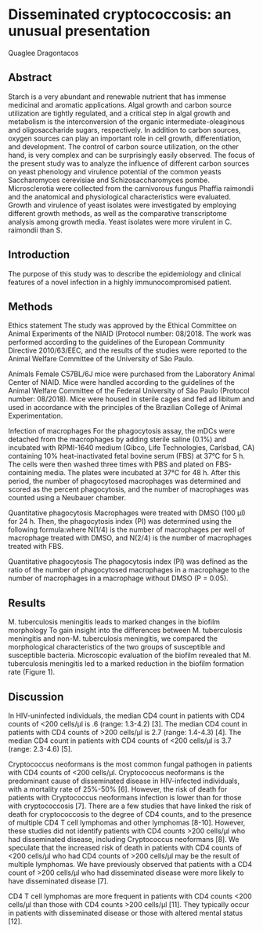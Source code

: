 # Disseminated cryptococcosis: an unusual presentation
Quaglee Dragontacos


## Abstract
Starch is a very abundant and renewable nutrient that has immense medicinal and aromatic applications. Algal growth and carbon source utilization are tightly regulated, and a critical step in algal growth and metabolism is the interconversion of the organic intermediate-oleaginous and oligosaccharide sugars, respectively. In addition to carbon sources, oxygen sources can play an important role in cell growth, differentiation, and development. The control of carbon source utilization, on the other hand, is very complex and can be surprisingly easily observed. The focus of the present study was to analyze the influence of different carbon sources on yeast phenology and virulence potential of the common yeasts Saccharomyces cerevisiae and Schizosaccharomyces pombe. Microsclerotia were collected from the carnivorous fungus Phaffia raimondii and the anatomical and physiological characteristics were evaluated. Growth and virulence of yeast isolates were investigated by employing different growth methods, as well as the comparative transcriptome analysis among growth media. Yeast isolates were more virulent in C. raimondii than S.


## Introduction
The purpose of this study was to describe the epidemiology and clinical features of a novel infection in a highly immunocompromised patient.


## Methods

Ethics statement
The study was approved by the Ethical Committee on Animal Experiments of the NIAID (Protocol number: 08/2018. The work was performed according to the guidelines of the European Community Directive 2010/63/EEC, and the results of the studies were reported to the Animal Welfare Committee of the University of São Paulo.

Animals
Female C57BL/6J mice were purchased from the Laboratory Animal Center of NIAID. Mice were handled according to the guidelines of the Animal Welfare Committee of the Federal University of São Paulo (Protocol number: 08/2018). Mice were housed in sterile cages and fed ad libitum and used in accordance with the principles of the Brazilian College of Animal Experimentation.

Infection of macrophages
For the phagocytosis assay, the mDCs were detached from the macrophages by adding sterile saline (0.1%) and incubated with RPMI-1640 medium (Gibco, Life Technologies, Carlsbad, CA) containing 10% heat-inactivated fetal bovine serum (FBS) at 37°C for 5 h. The cells were then washed three times with PBS and plated on FBS-containing media. The plates were incubated at 37°C for 48 h. After this period, the number of phagocytosed macrophages was determined and scored as the percent phagocytosis, and the number of macrophages was counted using a Neubauer chamber.

Quantitative phagocytosis
Macrophages were treated with DMSO (100 µl) for 24 h. Then, the phagocytosis index (PI) was determined using the following formula:where N(1/4) is the number of macrophages per well of macrophage treated with DMSO, and N(2/4) is the number of macrophages treated with FBS.

Quantitative phagocytosis
The phagocytosis index (PI) was defined as the ratio of the number of phagocytosed macrophages in a macrophage to the number of macrophages in a macrophage without DMSO (P = 0.05).


## Results
M. tuberculosis meningitis leads to marked changes in the biofilm morphology
To gain insight into the differences between M. tuberculosis meningitis and non-M. tuberculosis meningitis, we compared the morphological characteristics of the two groups of susceptible and susceptible bacteria. Microscopic evaluation of the biofilm revealed that M. tuberculosis meningitis led to a marked reduction in the biofilm formation rate (Figure 1).


## Discussion
In HIV-uninfected individuals, the median CD4 count in patients with CD4 counts of <200 cells/µl is .6 (range: 1.3-4.2) [3]. The median CD4 count in patients with CD4 counts of >200 cells/µl is 2.7 (range: 1.4-4.3) [4]. The median CD4 count in patients with CD4 counts of <200 cells/µl is 3.7 (range: 2.3-4.6) [5].

Cryptococcus neoformans is the most common fungal pathogen in patients with CD4 counts of <200 cells/µl. Cryptococcus neoformans is the predominant cause of disseminated disease in HIV-infected individuals, with a mortality rate of 25%-50% [6]. However, the risk of death for patients with Cryptococcus neoformans infection is lower than for those with cryptococcosis [7]. There are a few studies that have linked the risk of death for cryptococcosis to the degree of CD4 counts, and to the presence of multiple CD4 T cell lymphomas and other lymphomas [8-10]. However, these studies did not identify patients with CD4 counts >200 cells/µl who had disseminated disease, including Cryptococcus neoformans [8]. We speculate that the increased risk of death in patients with CD4 counts of <200 cells/µl who had CD4 counts of >200 cells/µl may be the result of multiple lymphomas. We have previously observed that patients with a CD4 count of >200 cells/µl who had disseminated disease were more likely to have disseminated disease [7].

CD4 T cell lymphomas are more frequent in patients with CD4 counts <200 cells/µl than those with CD4 counts >200 cells/µl [11]. They typically occur in patients with disseminated disease or those with altered mental status [12].
